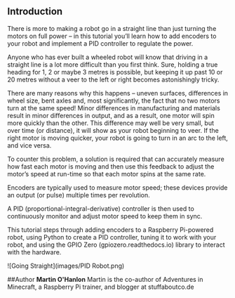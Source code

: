 ## Introduction

There is more to making a robot go in a straight line than just turning the motors on full power – in this tutorial you’ll learn how to add encoders to your robot and implement a PID controller to regulate the power.

Anyone who has ever built a wheeled robot will know that driving in a straight line is a lot more difficult than you first think. Sure, holding a true heading for 1, 2 or maybe 3 metres is possible, but keeping it up past 10 or 20 metres without a veer to the left or right becomes astonishingly tricky. 

There are many reasons why this happens – uneven surfaces, differences in wheel size, bent axles and, most significantly, the fact that no two motors turn at the same speed! Minor differences in manufacturing and materials result in minor differences in output, and as a result, one motor will spin more quickly than the other. This difference may well be very small, but over time (or distance), it will show as your robot beginning to veer. If the right motor is moving quicker, your robot is going to turn in an arc to the left, and vice versa.

To counter this problem, a solution is required that can accurately measure how fast each motor is moving and then use this feedback to adjust the motor’s speed at run-time so that each motor spins at the same rate.

Encoders are typically used to measure motor speed; these devices provide an output (or pulse) multiple times per revolution.

A PID (proportional-integral-derivative) controller is then used to continuously monitor and adjust motor speed to keep them in sync.

This tutorial steps through adding encoders to a Raspberry Pi-powered robot, using Python to create a PID controller, tuning it to work with your robot, and using the GPIO Zero (gpiozero.readthedocs.io) library to interact with the hardware.

![Going Straight](images/PID Robot.png)

##Author
**Martin O'Hanlon**
Martin is the co-author of Adventures in Minecraft, a Raspberry Pi trainer, and blogger at stuffaboutco.de